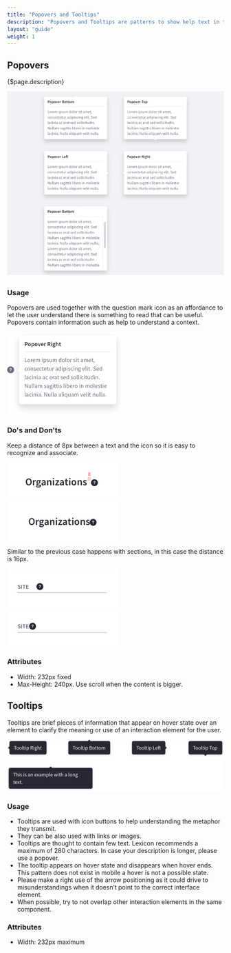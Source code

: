 ```yaml
---
title: "Popovers and Tooltips"
description: "Popovers and Tooltips are patterns to show help text in two different ways."
layout: "guide"
weight: 1
---
```


## Popovers

{$page.description}

![four different popovers with the arrow to the left, or right or top or down](../../../images/Popover.png) 

### Usage

Popovers are used together with the question mark icon as an affordance to let the user understand there is something to read that can be useful. Popovers contain information such as help to understand a context.

![help icon](../../../images/PopoverFromIcon.png)

### Do's and Don'ts

Keep a distance of 8px between a text and the icon so it is easy to recognize and associate.

<img class="dodont" src="../../../images/PopoverTitleIconDo.png" alt="keep 8 pixel between title and help icon">
<img class="dodont" src="../../../images/PopoverTitleIconDont.png" alt="dont place it nearer than 8 pixels">

Similar to the previous case happens with sections, in this case the distance is 16px.

<img class="dodont" src="../../../images/PopoverSectionIconDo.png" alt="keep 16 pixel between section title and help icon">
<img class="dodont" src="../../../images/PopoverSectionIconDont.png" alt="dont place it nearer than 16 pixels">

### Attributes

* Width: 232px fixed
* Max-Height: 240px. Use scroll when the content is bigger.

## Tooltips

Tooltips are brief pieces of information that appear on hover state over an element to clarify the meaning or use of an interaction element for the user.

![the four different positions of a tooltip arrow in a tooltip, 4 tooltip cases](../../../images/Tooltip.png) 

### Usage

* Tooltips are used with icon buttons to help understanding the metaphor they transmit.
* They can be also used with links or images.
* Tooltips are thought to contain few text. Lexicon recommends a maximum of 280 characters. In case your description is longer, please use a popover.
* The tooltip appears on hover state and disappears when hover ends. This pattern does not exist in mobile a hover is not a possible state.
* Please make a right use of the arrow positioning as it could drive to misunderstandings when it doesn’t point to the correct interface element.
* When possible, try to not overlap other interaction elements in the same component.

### Attributes

* Width: 232px maximum

